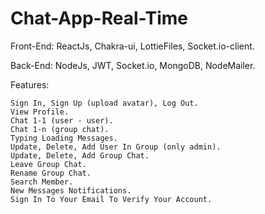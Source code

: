 # Chat-App-Real-Time

Front-End: ReactJs, Chakra-ui, LottieFiles, Socket.io-client.

Back-End: NodeJs, JWT, Socket.io, MongoDB, NodeMailer.

Features:

	Sign In, Sign Up (upload avatar), Log Out.
	View Profile.
	Chat 1-1 (user - user).
	Chat 1-n (group chat).
	Typing Loading Messages.
	Update, Delete, Add User In Group (only admin).
	Update, Delete, Add Group Chat.
	Leave Group Chat.
	Rename Group Chat.
	Search Member.
	New Messages Notifications.
	Sign In To Your Email To Verify Your Account.

